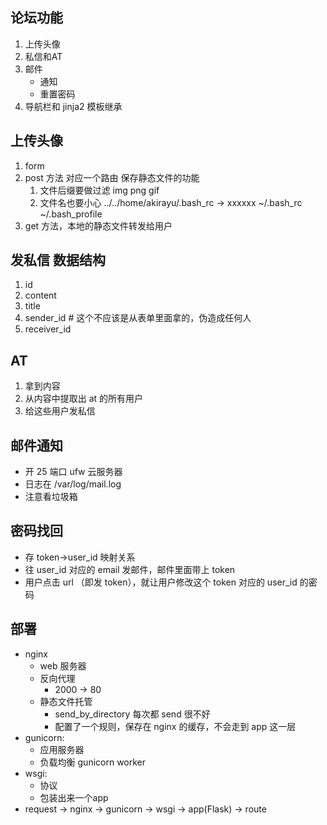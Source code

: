 论坛功能
--------

1. 上传头像
2. 私信和AT
3. 邮件
    - 通知
    - 重置密码
4. 导航栏和 jinja2 模板继承



上传头像
--------
1. form
2. post 方法 对应一个路由 保存静态文件的功能
    1. 文件后缀要做过滤 img png gif
    2. 文件名也要小心
      ../../home/akirayu/.bash_rc -> xxxxxx
      ~/.bash_rc
      ~/.bash_profile
3. get 方法，本地的静态文件转发给用户


发私信 数据结构
--------------
1. id
2. content
3. title
4. sender_id # 这个不应该是从表单里面拿的，伪造成任何人
5. receiver_id

AT
--
1. 拿到内容
2. 从内容中提取出 at 的所有用户
3. 给这些用户发私信


邮件通知
--------

- 开 25 端口 ufw 云服务器
- 日志在 /var/log/mail.log
- 注意看垃圾箱

密码找回
--------

- 存 token->user_id 映射关系
- 往 user_id 对应的 email 发邮件，邮件里面带上 token
- 用户点击 url （即发 token），就让用户修改这个 token 对应的 user_id 的密码

部署
----

- nginx
  - web 服务器
  - 反向代理
    - 2000 -> 80
  - 静态文件托管
    - send_by_directory 每次都 send 很不好
    - 配置了一个规则，保存在 nginx 的缓存，不会走到 app 这一层
- gunicorn: 
  - 应用服务器
  - 负载均衡 gunicorn worker
- wsgi: 
  - 协议
  - 包装出来一个app
- request -> nginx -> gunicorn -> wsgi -> app(Flask) -> route

